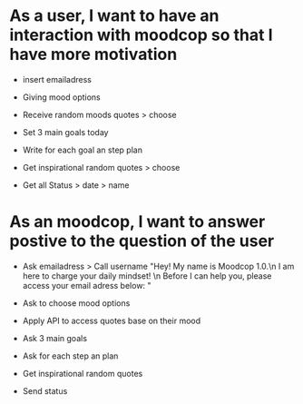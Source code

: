 # As a user, I want to have an interaction with moodcop so that I have more motivation

  - insert emailadress

  - Giving mood options

  - Receive random moods quotes > choose

  - Set 3 main goals today

  - Write for each goal an step plan

  - Get inspirational random quotes > choose

  - Get all Status > date > name





# As an moodcop, I want to answer postive to the question of the user

  - Ask emailadress > Call username
    "Hey! My name is Moodcop 1.0.\n
    I am here to charge your daily mindset! \n
    Before I can help you, please access your email adress below: "

  - Ask to choose mood options

  - Apply API to access quotes base on their mood

  - Ask 3 main goals

  - Ask for each step an plan

  - Get inspirational random quotes

  - Send status

